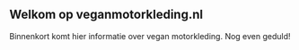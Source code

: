 ## Welkom op veganmotorkleding.nl

Binnenkort komt hier informatie over vegan motorkleding. Nog even geduld!
